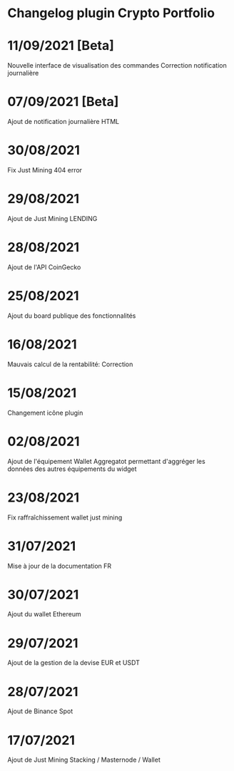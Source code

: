 # Changelog plugin Crypto Portfolio

# 11/09/2021 [Beta]
Nouvelle interface de visualisation des commandes
Correction notification journalière

# 07/09/2021 [Beta]
Ajout de notification journalière HTML

# 30/08/2021
Fix Just Mining 404 error

# 29/08/2021
Ajout de Just Mining LENDING

# 28/08/2021
Ajout de l'API CoinGecko

# 25/08/2021
Ajout du board publique des fonctionnalités

# 16/08/2021
Mauvais calcul de la rentabilité: Correction

# 15/08/2021
Changement icône plugin

# 02/08/2021
Ajout de l'équipement Wallet Aggregatot permettant d'aggréger les données des autres équipements du widget

# 23/08/2021
Fix raffraîchissement wallet just mining

# 31/07/2021
Mise à jour de la documentation FR

# 30/07/2021
Ajout du wallet Ethereum

# 29/07/2021
Ajout de la gestion de la devise EUR et USDT

# 28/07/2021
Ajout de Binance Spot

# 17/07/2021
Ajout de Just Mining Stacking / Masternode / Wallet

